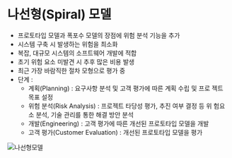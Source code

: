 # 나선형(Spiral) 모델
* 프로토타입 모델과 폭포수 모델의 장점에 위험 분석 기능을 추가
* 시스템 구축 시 발생하는 위험을 최소화
* 복잡, 대규모 시스템의 소프트웨어 개발에 적합
* 초기 위험 요소 미발견 시 추후 많은 비용 발생
* 최근 가장 바람직한 절차 모형으로 평가 중
* 단계 :
    * 계획(Planning) : 요구사항 분석 및 고객 평가에 따른 계획 수립 및 프로 젝트 목표 설정
    * 위험 분석(Risk Analysis) : 프로젝트 타당성 평가, 추진 여부 결정 등 위 험요소 분석, 기술 관리를 통한 해결 방안 분석
    * 개발(Engineering) : 고객 평가에 따른 개선된 프로토타입 모델을 개발
    * 고객 평가(Customer Evaluation) : 개선된 프로토타입 모델을 평가

![나선형모델](https://mblogthumb-phinf.pstatic.net/20140218_259/seilius_1392697072484Bg2UG_PNG/SpiralModel.png?type=w2)